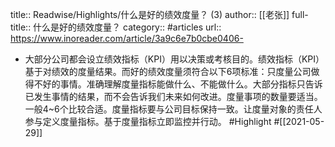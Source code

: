 title:: Readwise/Highlights/什么是好的绩效度量？ (3)
author:: [[老张]]
full-title:: 什么是好的绩效度量？
category:: #articles
url:: https://www.inoreader.com/article/3a9c6e7b0cbe0406-

- 大部分公司都会设立绩效指标（KPI）用以决策或考核目的。绩效指标（KPI）基于对绩效的度量结果。而好的绩效度量须符合以下6项标准：只度量公司做得不好的事情。准确理解度量指标能做什么、不能做什么。大部分指标只告诉已发生事情的结果，而不会告诉我们未来如何改进。度量事项的数量要适当。一般4~6个比较合适。度量指标要与公司目标保持一致。让度量对象的责任人参与定义度量指标。基于度量指标立即监控并行动。 #Highlight #[[2021-05-29]]